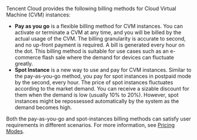 Tencent Cloud provides the following billing methods for Cloud Virtual Machine (CVM) instances:
- **Pay as you go** is a flexible billing method for CVM instances. You can activate or terminate a CVM at any time, and you will be billed by the actual usage of the CVM. The billing granularity is accurate to second, and no up-front payment is required. A bill is generated every hour on the dot. This billing method is suitable for use cases such as an e-commerce flash sale where the demand for devices can fluctuate greatly.
- **Spot Instance** is a new way to use and pay for CVM instances. Similar to the pay-as-you-go method, you pay for spot instances in postpaid mode by the second, every hour. The price of spot instances fluctuates according to the market demand. You can receive a sizable discount for them when the demand is low (usually 10% to 20%). However, spot instances might be repossessed automatically by the system as the demand becomes high.

Both the pay-as-you-go and spot-instances billing methods can satisfy user requirements in different scenarios. For more information, see [Pricing Modes](https://intl.cloud.tencent.com/document/product/213/2180).

